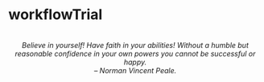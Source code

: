 # workflowTrial
<!-- QUOTE:START -->
<p align="center"><br><i>Believe in yourself! Have faith in your abilities! Without a humble but reasonable confidence in your own powers you cannot be successful or happy.</i><br><i>– Norman Vincent Peale.</i><br></p>
<!-- QUOTE:END -->


